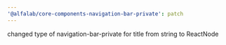 ```yaml
---
'@alfalab/core-components-navigation-bar-private': patch
---
```


changed type of navigation-bar-private for title from string to ReactNode
